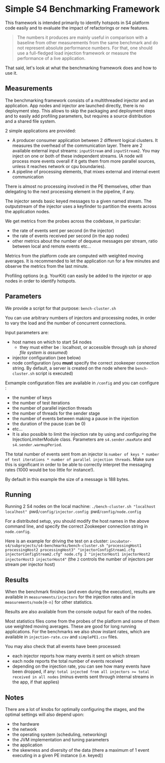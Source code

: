 Simple S4 Benchmarking Framework
================================

This framework is intended primarily to identify hotspots in S4 platform code easily and to evaluate the impact of refactorings or new features. 

> The numbers it produces are mainly useful in comparison with a baseline from other measurements from the same benchmark and do not represent absolute performance numbers. For that, one should use a full-fledged load injection framework or measure the performance of a live application.

That said, let's look at what the benchmarking framework does and how to use it.

## Measurements

The benchmarking framework consists of a multithreaded injector and an application. App nodes and injector are launched directly, there is no deployment step. This allows to skip the packaging and deployment steps and to easily add profiling parameters, but requires a source distribution and a shared file system.

2 simple applications are provided:

* A producer consumer application between 2 different logical clusters. It measures the overhead of the communication layer. There are 2 available external input streams: `inputStream` and `inputStream2`. You may inject on one or both of these independent streams. (A node will process more events overall if it gets them from more parallel sources, unless it reaches network or cpu boundaries). 
* A pipeline of processing elements, that mixes external and internal event communication

There is almost no processing involved in the PE themselves, other than delegating to the next processing element in the pipeline, if any.

The injector sends basic keyed messages to a given named stream. The outputstream of the injector uses a keyfinder to partition the events across the application nodes.

We get metrics from the probes across the codebase, in particular:
- the rate of events sent per second (in the injector)
- the rate of events received per second (in the app nodes)
- other metrics about the number of dequeue messages per stream, ratio between local and remote events etc...

Metrics from the platform code are computed with weighted moving averages. It is recommended to let the application run for a few minutes and observe the metrics from the last minute.

Profiling options (e.g. YourKit) can easily be added to the injector or app nodes in order to identify hotspots.

## Parameters

We provide a script for that purpose: `bench-cluster.sh`

You can use arbitrary numbers of injectors and processing nodes, in order to vary the load and the number of concurrent connections.


Input parameters are:

- host names on which to start S4 nodes
	* they must either be : localhost, or accessible through ssh (_a shared file system is assumed_) 
- injector configuration (see below)
- node configuration (you __must__ specify the correct zookeeper connection string. By default, a server is created on the node where the `bench-cluster.sh` script is executed)

 
Exmample configuration files are available in `/config` and you can configure :

- the number of keys
- the number of test iterations
- the number of parallel injection threads
- the number of threads for the sender stage
- the number of events between making a pause in the injection
- the duration of the pause (can be 0)
- etc…
- It is also possible to limit the injection rate by using and configuring the InjectionLimiterModule class. Parameters are `s4.sender.maxRate` and `s4.sender.warmupPeriod`.


The total number of events sent from an injector is `number of keys * number of test iterations * number of parallel injection threads`. Make sure this is significant in order to be able to correctly interpret the messaging rates (1000 would be too little for instance!).

By default in this example the size of a message is 188 bytes.



## Running

Running 2 S4 nodes on the local machine:
`./bench-cluster.sh "localhost localhost" `pwd`/config/injector.config `pwd`/config/node.config`

For a distributed setup, you should modify the host names in the above command line, and specify the correct Zookeeper connection string in `node.config`.

Here is an example for driving the test on a cluster:
`incubator-s4/subprojects/s4-benchmarks/bench-cluster.sh "processingHost1 processingHost2 processingHost3" "injectorConfigStream1.cfg injectorConfigStream2.cfg" node.cfg 2 "injectorHost1 injectorHost2 injectorHost3 injectorHost4"` (the `2` controls the number of injectors per stream per injector host)


## Results


When the benchmark finishes (and even during the execution), results are available in `measurements/injectors` for the injection rates and in `measurements/node[0-n]` for other statistics.

Results are also available from the console output for each of the nodes.

Most statistics files come from the probes of the platform and some of them use weighted moving averages. These are good for long running applications. For the benchmarks we also show instant rates, which are available in `injection-rate.csv` and `simplePE1.csv` files.

You may also check that all events have been processed: 

* each injector reports how many events it sent on which stream
* each node reports the total number of events received
* depending on the injection rate, you can see how many events have been dropped, if any: `total injected from all injectors >= total received in all nodes` (minus events sent through internal streams in the app, if that applies)


## Notes

There are a lot of knobs for optimally configuring the stages, and the optimal settings will also depend upon:
- the hardware
- the network
- the operating system (scheduling, networking)
- the JVM implementation and tuning parameters
- the application
- the skewness and diversity of the data (there a maximum of 1 event executing in a given PE instance (i.e. keyed))